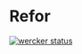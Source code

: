 # Refor

[![wercker status](https://app.wercker.com/status/10b1035e4e7bf28ba1fef6140cdf9cef/s/ "wercker status")](https://app.wercker.com/project/byKey/10b1035e4e7bf28ba1fef6140cdf9cef)
